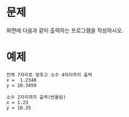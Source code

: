 # 문제
화면에 다음과 같이 출력하는 프로그램을 작성하시오. 

# 예제
```
전체 7자리로 맞추고 소수 4자리까지 출력
x =  1.2340
y = 10.3459

소수 2자리까지 출력(반올림)
x = 1.23
y = 10.35
```
